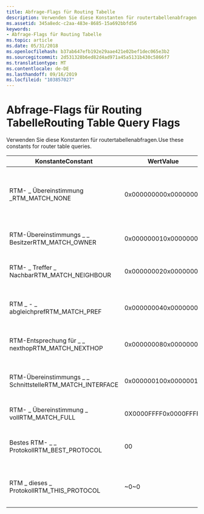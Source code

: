 ```yaml
---
title: Abfrage-Flags für Routing Tabelle
description: Verwenden Sie diese Konstanten für routertabellenabfragen.
ms.assetid: 345a8edc-c2aa-483e-8685-15a692bbfd56
keywords:
- Abfrage-Flags für Routing Tabelle
ms.topic: article
ms.date: 05/31/2018
ms.openlocfilehash: b37ab647efb192e29aae421e02bef1dec065e3b2
ms.sourcegitcommit: 2d531328b6ed82d4ad971a45a5131b430c5866f7
ms.translationtype: MT
ms.contentlocale: de-DE
ms.lasthandoff: 09/16/2019
ms.locfileid: "103857027"
---
```

# <a name="routing-table-query-flags"></a><span data-ttu-id="5904f-104">Abfrage-Flags für Routing Tabelle</span><span class="sxs-lookup"><span data-stu-id="5904f-104">Routing Table Query Flags</span></span>

<span data-ttu-id="5904f-105">Verwenden Sie diese Konstanten für routertabellenabfragen.</span><span class="sxs-lookup"><span data-stu-id="5904f-105">Use these constants for router table queries.</span></span>



| <span data-ttu-id="5904f-106">Konstante</span><span class="sxs-lookup"><span data-stu-id="5904f-106">Constant</span></span>              | <span data-ttu-id="5904f-107">Wert</span><span class="sxs-lookup"><span data-stu-id="5904f-107">Value</span></span>      | <span data-ttu-id="5904f-108">BESCHREIBUNG</span><span class="sxs-lookup"><span data-stu-id="5904f-108">Description</span></span>                                                                |
|-----------------------|------------|----------------------------------------------------------------------------|
| <span data-ttu-id="5904f-109">RTM- \_ Übereinstimmung \_</span><span class="sxs-lookup"><span data-stu-id="5904f-109">RTM\_MATCH\_NONE</span></span>      | <span data-ttu-id="5904f-110">0x00000000</span><span class="sxs-lookup"><span data-stu-id="5904f-110">0x00000000</span></span> | <span data-ttu-id="5904f-111">Entspricht keinem der Kriterien. Alle Routen für das Ziel werden zurückgegeben.</span><span class="sxs-lookup"><span data-stu-id="5904f-111">Matches none of the criteria; all routes for the destination are returned.</span></span> |
| <span data-ttu-id="5904f-112">RTM-Übereinstimmungs \_ \_ Besitzer</span><span class="sxs-lookup"><span data-stu-id="5904f-112">RTM\_MATCH\_OWNER</span></span>     | <span data-ttu-id="5904f-113">0x00000001</span><span class="sxs-lookup"><span data-stu-id="5904f-113">0x00000001</span></span> | <span data-ttu-id="5904f-114">Entspricht Routen mit demselben Besitzer.</span><span class="sxs-lookup"><span data-stu-id="5904f-114">Matches routes with same owner.</span></span>                                            |
| <span data-ttu-id="5904f-115">RTM- \_ Treffer \_ Nachbar</span><span class="sxs-lookup"><span data-stu-id="5904f-115">RTM\_MATCH\_NEIGHBOUR</span></span> | <span data-ttu-id="5904f-116">0x00000002</span><span class="sxs-lookup"><span data-stu-id="5904f-116">0x00000002</span></span> | <span data-ttu-id="5904f-117">Entspricht Routen mit demselben Nachbar.</span><span class="sxs-lookup"><span data-stu-id="5904f-117">Matches routes with the same neighbor.</span></span>                                     |
| <span data-ttu-id="5904f-118">RTM \_ - \_ abgleichpref</span><span class="sxs-lookup"><span data-stu-id="5904f-118">RTM\_MATCH\_PREF</span></span>      | <span data-ttu-id="5904f-119">0x00000004</span><span class="sxs-lookup"><span data-stu-id="5904f-119">0x00000004</span></span> | <span data-ttu-id="5904f-120">Entspricht Routen mit der gleichen Einstellung.</span><span class="sxs-lookup"><span data-stu-id="5904f-120">Matches routes that have the same preference.</span></span>                              |
| <span data-ttu-id="5904f-121">RTM-Entsprechung für \_ \_ nexthop</span><span class="sxs-lookup"><span data-stu-id="5904f-121">RTM\_MATCH\_NEXTHOP</span></span>   | <span data-ttu-id="5904f-122">0x00000008</span><span class="sxs-lookup"><span data-stu-id="5904f-122">0x00000008</span></span> | <span data-ttu-id="5904f-123">Entspricht Routen mit dem gleichen nächsten Hop.</span><span class="sxs-lookup"><span data-stu-id="5904f-123">Matches routes that have the same next hop.</span></span>                                |
| <span data-ttu-id="5904f-124">RTM-Übereinstimmungs \_ \_ Schnittstelle</span><span class="sxs-lookup"><span data-stu-id="5904f-124">RTM\_MATCH\_INTERFACE</span></span> | <span data-ttu-id="5904f-125">0x00000010</span><span class="sxs-lookup"><span data-stu-id="5904f-125">0x00000010</span></span> | <span data-ttu-id="5904f-126">Entspricht Routen, die sich auf derselben Schnittstelle befinden.</span><span class="sxs-lookup"><span data-stu-id="5904f-126">Matches routes that are on the same interface.</span></span>                             |
| <span data-ttu-id="5904f-127">RTM- \_ Übereinstimmung \_ voll</span><span class="sxs-lookup"><span data-stu-id="5904f-127">RTM\_MATCH\_FULL</span></span>      | <span data-ttu-id="5904f-128">0X0000FFFF</span><span class="sxs-lookup"><span data-stu-id="5904f-128">0x0000FFFF</span></span> | <span data-ttu-id="5904f-129">Entspricht Routen mit allen Kriterien.</span><span class="sxs-lookup"><span data-stu-id="5904f-129">Matches routes with all criteria.</span></span>                                          |
| <span data-ttu-id="5904f-130">Bestes RTM- \_ \_ Protokoll</span><span class="sxs-lookup"><span data-stu-id="5904f-130">RTM\_BEST\_PROTOCOL</span></span>   | <span data-ttu-id="5904f-131">0</span><span class="sxs-lookup"><span data-stu-id="5904f-131">0</span></span>          | <span data-ttu-id="5904f-132">Gibt eine Route zurück, unabhängig davon, welchem Protokoll Sie gehört.</span><span class="sxs-lookup"><span data-stu-id="5904f-132">Returns a route regardless of which protocol owns it.</span></span>                      |
| <span data-ttu-id="5904f-133">RTM \_ dieses \_ Protokoll</span><span class="sxs-lookup"><span data-stu-id="5904f-133">RTM\_THIS\_PROTOCOL</span></span>   | <span data-ttu-id="5904f-134">~0</span><span class="sxs-lookup"><span data-stu-id="5904f-134">~0</span></span>         | <span data-ttu-id="5904f-135">Gibt die beste Route für das Aufruf Protokoll zurück.</span><span class="sxs-lookup"><span data-stu-id="5904f-135">Returns the best route for the calling protocol.</span></span>                           |



 

 

 




